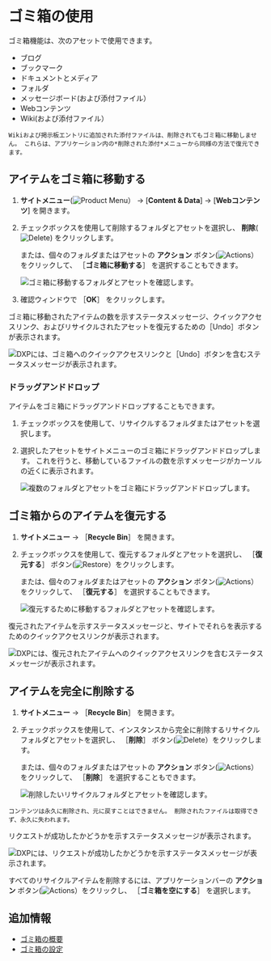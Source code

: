 # ゴミ箱の使用

ゴミ箱機能は、次のアセットで使用できます。

* ブログ
* ブックマーク
* ドキュメントとメディア
* フォルダ
* メッセージボード(および添付ファイル）
* Webコンテンツ
* Wiki(および添付ファイル）

```{note}
Wikiおよび掲示板エントリに追加された添付ファイルは、削除されてもゴミ箱に移動しません。 これらは、アプリケーション内の*削除された添付*メニューから同様の方法で復元できます。
```

## アイテムをゴミ箱に移動する

1. **サイトメニュー**(![Product Menu](../../images/icon-product-menu.png)） &rarr; [**Content & Data**] &rarr; [**Webコンテンツ**] を開きます。

1. チェックボックスを使用して削除するフォルダとアセットを選択し、 **削除**(![Delete](../../images/icon-app-trash.png)) をクリックします。

   または、個々のフォルダまたはアセットの **アクション** ボタン(![Actions](../../images/icon-actions.png)）をクリックして、 ［**ゴミ箱に移動する**］ を選択することもできます。

   ![ゴミ箱に移動するフォルダとアセットを確認します。](./using-the-recycle-bin/images/02.png)

1. 確認ウィンドウで ［**OK**］ をクリックします。

ゴミ箱に移動されたアイテムの数を示すステータスメッセージ、クイックアクセスリンク、およびリサイクルされたアセットを復元するための［Undo］ボタンが表示されます。

   ![DXPには、ゴミ箱へのクイックアクセスリンクと［Undo］ボタンを含むステータスメッセージが表示されます。 ](./using-the-recycle-bin/images/03.png)

### ドラッグアンドドロップ

アイテムをゴミ箱にドラッグアンドドロップすることもできます。

1. チェックボックスを使用して、リサイクルするフォルダまたはアセットを選択します。

1. 選択したアセットをサイトメニューのゴミ箱にドラッグアンドドロップします。 これを行うと、移動しているファイルの数を示すメッセージがカーソルの近くに表示されます。

   ![複数のフォルダとアセットをゴミ箱にドラッグアンドドロップします。](./using-the-recycle-bin/images/04.png)

## ゴミ箱からのアイテムを復元する

1. **サイトメニュー** &rarr; ［**Recycle Bin**］ を開きます。

1. チェックボックスを使用して、復元するフォルダとアセットを選択し、 ［**復元する**］ ボタン(![Restore](../../images/icon-restore.png)）をクリックします。

   または、個々のフォルダまたはアセットの **アクション** ボタン(![Actions](../../images/icon-actions.png)）をクリックして、 ［**復元する**］ を選択することもできます。

   ![復元するために移動するフォルダとアセットを確認します。](./using-the-recycle-bin/images/05.png)

復元されたアイテムを示すステータスメッセージと、サイトでそれらを表示するためのクイックアクセスリンクが表示されます。

![DXPには、復元されたアイテムへのクイックアクセスリンクを含むステータスメッセージが表示されます。](./using-the-recycle-bin/images/06.png)

## アイテムを完全に削除する

1. **サイトメニュー** &rarr; ［**Recycle Bin**］ を開きます。

1. チェックボックスを使用して、インスタンスから完全に削除するリサイクルフォルダとアセットを選択し、 ［**削除**］ ボタン(![Delete](../../images/icon-delete.png)）をクリックします。

   または、個々のフォルダまたはアセットの **アクション** ボタン(![Actions](../../images/icon-actions.png)）をクリックして、 ［**削除**］ を選択することもできます。

   ![削除したいリサイクルフォルダとアセットを確認します。](./using-the-recycle-bin/images/07.png)

```{important}
コンテンツは永久に削除され、元に戻すことはできません。 削除されたファイルは取得できず、永久に失われます。
```

リクエストが成功したかどうかを示すステータスメッセージが表示されます。

![DXPには、リクエストが成功したかどうかを示すステータスメッセージが表示されます。](./using-the-recycle-bin/images/08.png)

すべてのリサイクルアイテムを削除するには、アプリケーションバーの **アクション** ボタン(![Actions](../../images/icon-actions.png)）をクリックし、 ［**ゴミ箱を空にする**］ を選択します。

## 追加情報

* [ゴミ箱の概要](./recycle-bin-overview.md)
* [ゴミ箱の設定](./configuring-the-recycle-bin.md)
